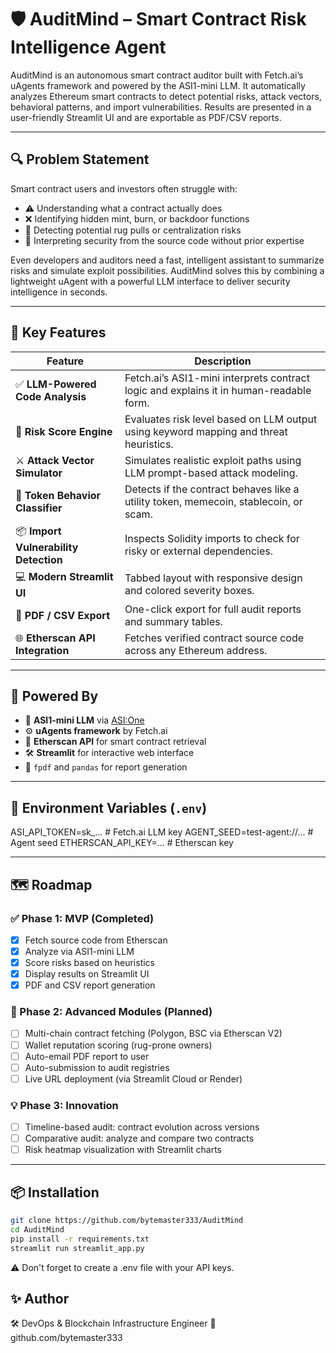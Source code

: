 # 🛡️ AuditMind – Smart Contract Risk Intelligence Agent

AuditMind is an autonomous smart contract auditor built with Fetch.ai’s uAgents framework and powered by the ASI1-mini LLM. It automatically analyzes Ethereum smart contracts to detect potential risks, attack vectors, behavioral patterns, and import vulnerabilities. Results are presented in a user-friendly Streamlit UI and are exportable as PDF/CSV reports.

---

## 🔍 Problem Statement

Smart contract users and investors often struggle with:

- ⚠️ Understanding what a contract actually does
- ❌ Identifying hidden mint, burn, or backdoor functions
- 🧨 Detecting potential rug pulls or centralization risks
- 🧠 Interpreting security from the source code without prior expertise

Even developers and auditors need a fast, intelligent assistant to summarize risks and simulate exploit possibilities. AuditMind solves this by combining a lightweight uAgent with a powerful LLM interface to deliver security intelligence in seconds.

---

## 🚀 Key Features

| Feature | Description |
|---------|-------------|
| ✅ **LLM-Powered Code Analysis** | Fetch.ai’s ASI1-mini interprets contract logic and explains it in human-readable form. |
| 🔐 **Risk Score Engine** | Evaluates risk level based on LLM output using keyword mapping and threat heuristics. |
| ⚔️ **Attack Vector Simulator** | Simulates realistic exploit paths using LLM prompt-based attack modeling. |
| 🧬 **Token Behavior Classifier** | Detects if the contract behaves like a utility token, memecoin, stablecoin, or scam. |
| 📦 **Import Vulnerability Detection** | Inspects Solidity imports to check for risky or external dependencies. |
| 💻 **Modern Streamlit UI** | Tabbed layout with responsive design and colored severity boxes. |
| 📄 **PDF / CSV Export** | One-click export for full audit reports and summary tables. |
| 🌐 **Etherscan API Integration** | Fetches verified contract source code across any Ethereum address. |

---

## 🧠 Powered By

- 🧠 **ASI1-mini LLM** via [ASI:One](https://asi1.ai/)
- ⚙️ **uAgents framework** by Fetch.ai
- 📡 **Etherscan API** for smart contract retrieval
- 🛠️ **Streamlit** for interactive web interface
- 📄 `fpdf` and `pandas` for report generation

---

## 🔑 Environment Variables (`.env`)

ASI_API_TOKEN=sk_... # Fetch.ai LLM key
AGENT_SEED=test-agent://... # Agent seed
ETHERSCAN_API_KEY=... # Etherscan key

---

## 🗺️ Roadmap

### ✅ Phase 1: MVP (Completed)
- [x] Fetch source code from Etherscan
- [x] Analyze via ASI1-mini LLM
- [x] Score risks based on heuristics
- [x] Display results on Streamlit UI
- [x] PDF and CSV report generation

### 🔄 Phase 2: Advanced Modules (Planned)
- [ ] Multi-chain contract fetching (Polygon, BSC via Etherscan V2)
- [ ] Wallet reputation scoring (rug-prone owners)
- [ ] Auto-email PDF report to user
- [ ] Auto-submission to audit registries
- [ ] Live URL deployment (via Streamlit Cloud or Render)

### 💡 Phase 3: Innovation
- [ ] Timeline-based audit: contract evolution across versions
- [ ] Comparative audit: analyze and compare two contracts
- [ ] Risk heatmap visualization with Streamlit charts

---

## 📦 Installation

```bash
git clone https://github.com/bytemaster333/AuditMind
cd AuditMind
pip install -r requirements.txt
streamlit run streamlit_app.py
```
⚠️ Don't forget to create a .env file with your API keys.

## ✨ Author
🛠️ DevOps & Blockchain Infrastructure Engineer
🔗 github.com/bytemaster333
